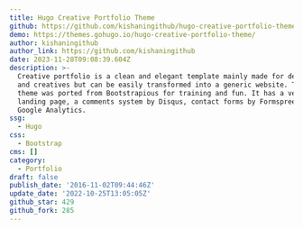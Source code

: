 ```yaml
---
title: Hugo Creative Portfolio Theme
github: https://github.com/kishaningithub/hugo-creative-portfolio-theme
demo: https://themes.gohugo.io/hugo-creative-portfolio-theme/
author: kishaningithub
author_link: https://github.com/kishaningithub
date: 2023-11-28T09:08:39.604Z
description: >-
  Creative portfolio is a clean and elegant template mainly made for designers
  and creatives but can be easily transformed into a generic website. This Hugo
  theme was ported from Bootstrapious for training and fun. It has a very nice
  landing page, a comments system by Disqus, contact forms by Formspree and
  Google Analytics.
ssg:
  - Hugo
css:
  - Bootstrap
cms: []
category:
  - Portfolio
draft: false
publish_date: '2016-11-02T09:44:46Z'
update_date: '2022-10-25T13:05:05Z'
github_star: 429
github_fork: 285
---
```

